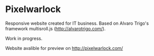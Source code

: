 # Pixelwarlock

Responsive website created for IT business. Based on Alvaro Trigo's framework multisroll.js (http://alvarotrigo.com/).

Work in progress.

Website avalible for preview on http://pixelwarlock.com/
